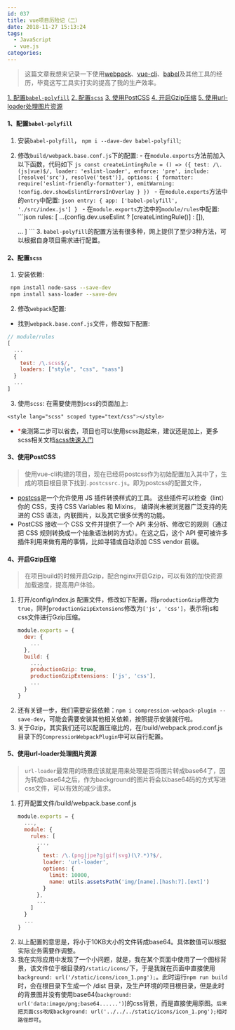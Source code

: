 ```yaml
---
id: 037
title: vue项目历险记（二）
date: 2018-11-27 15:13:24
tags:
  - JavaScript
  - vue.js
categories:
---
```


> 这篇文章我想来记录一下使用[webpack](https://webpack.docschina.org/)、[vue-cli](https://cli.vuejs.org/zh/)、[babel](https://babel.docschina.org/)及其他工具的经历，毕竟这写工具实打实的提高了我的生产效率。

<a href="#babelpolyfill">1. 配置`babel-polyfill`</a>
<a href="#scss">2. 配置`scss`</a>
<a href="#postcss">3. 使用PostCSS</a>
<a href="#Gzip">4. 开启Gzip压缩</a>
<a href="#urlloader">5. 使用url-loader处理图片资源</a>

#### <a name="babelpolyfill">1、配置`babel-polyfill`</a>
  1. 安装`babel-polyfill`， `npm i --dave-dev babel-polyfill`;
  2. 修改`build/webpack.base.conf.js`下的配置:
    - 在`module.exports`方法前加入以下函数，代码如下
    ```js
    const createLintingRule = () => ({
      test: /\.(js|vue)$/,
      loader: 'eslint-loader',
      enforce: 'pre',
      include: [resolve('src'), resolve('test')],
      options: {
        formatter: require('eslint-friendly-formatter'),
        emitWarning: !config.dev.showEslintErrorsInOverlay
      }
    })
    ```
    - 在`module.exports`方法中的`entry`中配置:
    ```json
    entry: {
      app: ['babel-polyfill', './src/index.js']
    }
    ```
    - 在`module.exports`方法中的`module/rules`中配置:
    ```json
    rules: [
      ...(config.dev.useEslint ? [createLintingRule()] : []),


      ...
    ]
    ```
    3. `babel-polyfill`的配置方法有很多种，网上提供了至少3种方法，可以根据自身项目需求进行配置。

#### <a name="scss">2、配置`scss`</a>
  1. 安装依赖:
   ```sh
    npm install node-sass --save-dev
    npm install sass-loader --save-dev
   ```
  2. 修改`webpack`配置:
  - 找到`webpack.base.conf.js`文件，修改如下配置:
  ```js
  // module/rules
  [
    ...
    {
      test: /\.scss$/,
      loaders: ["style", "css", "sass"]
    }
    ...
  ]
  ```
  3. 使用`scss`:
  在需要使用到`scss`的页面加上:
  ```css
  <style lang="scss" scoped type="text/css"></style>
  ```
  - <span style="color: red">*</span>亲测第二步可以省去，项目也可以使用scss跑起来，建议还是加上，更多scss相关文档[scss快速入门](https://www.sasscss.com/getting-started/)

#### <a name="postcss">3、使用PostCSS</a>
  > 使用vue-cli构建的项目，现在已经将postcss作为初始配置加入其中了，生成的项目根目录下找到`.postcssrc.js`。即为postcss的配置文件，
  - [postcss](https://github.com/postcss/postcss/blob/master/README-cn.md)是一个允许使用 JS 插件转换样式的工具。 这些插件可以检查（lint）你的 CSS，支持 CSS Variables 和 Mixins， 编译尚未被浏览器广泛支持的先进的 CSS 语法，内联图片，以及其它很多优秀的功能。
  - PostCSS 接收一个 CSS 文件并提供了一个 API 来分析、修改它的规则（通过把 CSS 规则转换成一个抽象语法树的方式）。在这之后，这个 API 便可被许多插件利用来做有用的事情，比如寻错或自动添加 CSS vendor 前缀。

#### <a name="Gzip">4、开启Gzip压缩</a>
  > 在项目build的时候开启Gzip，配合nginx开启Gzip，可以有效的加快资源加载速度，提高用户体验。
  1. 打开/config/index.js 配置文件，修改如下配置，将`productionGzip`修改为`true`，同时`productionGzipExtensions`修改为`['js', 'css']`，表示将js和css文件进行Gzip压缩。
      ```js
      module.exports = {
        dev: {
          ...
        },
        build: {
          ...,
          productionGzip: true,
          productionGzipExtensions: ['js', 'css'],
          ...
        }
      }
      ```
  2. 还有关键一步，我们需要安装依赖：`npm i compression-webpack-plugin --save-dev`，可能会需要安装其他相关依赖，按照提示安装就行啦。
  3. 关于Gzip，其实我们还可以配置压缩比的，在/build/webpack.prod.conf.js目录下的`CompressionWebpackPlugin`中可以自行配置。

#### <a name="urlloader">5、使用url-loader处理图片资源</a>
  > `url-loader`最常用的场景应该就是用来处理是否将图片转成base64了，因为转成base64之后，作为background的图片将会以base64码的方式写进css文件，可以有效的减少请求。
  1. 打开配置文件/build/webpack.base.conf.js
      ```js
      module.exports = {
        ...,
        module: {
          rules: [
            ...,
            {
              test: /\.(png|jpe?g|gif|svg)(\?.*)?$/,
              loader: 'url-loader',
              options: {
                limit: 10000,
                name: utils.assetsPath('img/[name].[hash:7].[ext]')
              }
            },
            ...
          ]
        }
        ...
      }
      ```
  2. 以上配置的意思是，将小于10KB大小的文件转成base64。具体数值可以根据实际业务需要作调整。
  3. 我在实际应用中发现了一个小问题，就是，我在某个页面中使用了一个图标背景，该文件位于根目录的`/static/icons/`下，于是我就在页面中直接使用`background: url('/static/icons/icon_1.png');`。此时运行`npm run build`时，会在根目录下生成一个 /dist 目录，及生产环境的项目根目录，但是此时的背景图并没有使用base64(`background: url('data:image/png;base64......')`)的css背景，而是直接使用原图。`后来把页面css改成background: url('../../../static/icons/icon_1.png');相对路径即可`。
